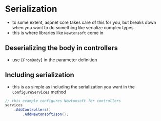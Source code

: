 # Serialization

- to some extent, aspnet core takes care of this for you, but breaks down when you want to do something like serialize complex types
- this is where libraries like `Newtonsoft` come in

## Deserializing the body in controllers

- use `[FromBody]` in the parameter definition

## Including serialization

- this is as simple as including the serialization you want in the `ConfigureServices` method

```cs
// this example configures Newtonsoft for controllers
services
    .AddControllers()
        .AddNewtonsoftJson();
```
